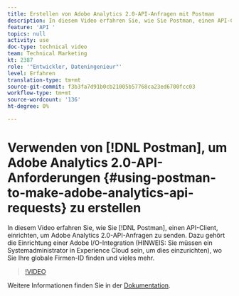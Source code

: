 ```yaml
---
title: Erstellen von Adobe Analytics 2.0-API-Anfragen mit Postman
description: In diesem Video erfahren Sie, wie Sie Postman, einen API-Client, einrichten, um Adobe Analytics 2.0-API-Anfragen zu senden. Dazu gehören die Einrichtung einer Adobe I/O-Integration (HINWEIS - Sie müssen ein Systemadministrator in Experience Cloud sein, um diese zu konfigurieren), die Suche nach Ihrer globalen Firmen-ID und mehr.
feature: 'API '
topics: null
activity: use
doc-type: technical video
team: Technical Marketing
kt: 2387
role: '"Entwickler, Dateningenieur"'
level: Erfahren
translation-type: tm+mt
source-git-commit: f3b3fa7d91b0cb21005b57768ca23ed6700fcc03
workflow-type: tm+mt
source-wordcount: '136'
ht-degree: 0%

---
```



# Verwenden von [!DNL Postman], um Adobe Analytics 2.0-API-Anforderungen {#using-postman-to-make-adobe-analytics-api-requests} zu erstellen

In diesem Video erfahren Sie, wie Sie [!DNL Postman], einen API-Client, einrichten, um Adobe Analytics 2.0-API-Anfragen zu senden. Dazu gehört die Einrichtung einer Adobe I/O-Integration (HINWEIS: Sie müssen ein Systemadministrator in Experience Cloud sein, um dies einzurichten), wo Sie Ihre globale Firmen-ID finden und vieles mehr.

>[!VIDEO](https://video.tv.adobe.com/v/25889/?quality=12)

Weitere Informationen finden Sie in der [Dokumentation](https://www.adobe.io/apis/experiencecloud/analytics/docs.html#!AdobeDocs/analytics-2.0-apis/master/oauth-postman.md).
